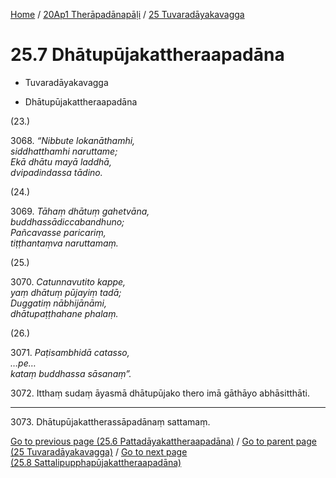 
[Home](/) / [20Ap1 Therāpadānapāḷi](../../20Ap1.md) / [25 Tuvaradāyakavagga](../25.md)

# 25.7 Dhātupūjakattheraapadāna

* Tuvaradāyakavagga

* Dhātupūjakattheraapadāna

(23.)

3068\. _“Nibbute lokanāthamhi,_  
_siddhatthamhi naruttame;_  
_Ekā dhātu mayā laddhā,_  
_dvipadindassa tādino._  


(24.)

3069\. _Tāhaṃ dhātuṃ gahetvāna,_  
_buddhassādiccabandhuno;_  
_Pañcavasse paricariṃ,_  
_tiṭṭhantaṃva naruttamaṃ._  


(25.)

3070\. _Catunnavutito kappe,_  
_yaṃ dhātuṃ pūjayiṃ tadā;_  
_Duggatiṃ nābhijānāmi,_  
_dhātupaṭṭhahane phalaṃ._  


(26.)

3071\. _Paṭisambhidā catasso,_  
_…pe…_  
_kataṃ buddhassa sāsanaṃ”._  


3072\. Itthaṃ sudaṃ āyasmā dhātupūjako thero imā gāthāyo abhāsitthāti.

---

3073\. Dhātupūjakattherassāpadānaṃ sattamaṃ.



[Go to previous page (25.6 Pattadāyakattheraapadāna)](25.6.md) / [Go to parent page (25 Tuvaradāyakavagga)](../25.md) / [Go to next page (25.8 Sattalipupphapūjakattheraapadāna)](25.8.md)


